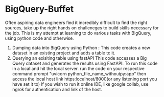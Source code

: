 # BigQuery-Buffet
Often aspiring data engineers find it incredibly difficult to find the right sources, take up the right hands on challeneges to build skills necessary for the job. This is my attempt at learning to do various tasks with BigQuery, using python code and otherwise. 

1) Dumping data into BigQuery using Python : 
       This code creates a new dataset in an existing project and adds a table to it.
2) Querying an exisiting table using fastAPI
       This code accesses a Big Query dataset and generates the results using FastAPI.
       To run this code in a local and hit the local server. run the code on your respective command prompt "uvicorn python_file_name_withoutpy:app" then access the local host link https:localhost/8000(or any listening port you have set it to) If you wish to run it online IDE, like google collab, use ngrok for authentication and link of the host. 
